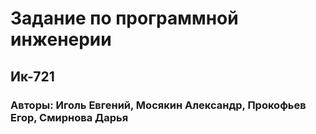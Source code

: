 # Задание по программной инженерии 
## Ик-721
### Авторы: Иголь Евгений, Мосякин Александр, Прокофьев Егор, Смирнова Дарья